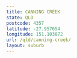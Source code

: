 ```yaml
---
title: CANNING CREEK
state: QLD
postcode: 4357
latitude: -27.957654
longitude: 151.103872
url: /qld/canning-creek/
layout: suburb
---
```

